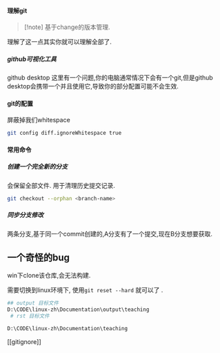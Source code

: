 
#### 理解git
>[!note] 基于change的版本管理. 

理解了这一点其实你就可以理解全部了.
##### github可视化工具
github desktop 这里有一个问题,你的电脑通常情况下会有一个git,但是github desktop会携带一个并且使用它,导致你的部分配置可能不会生效.
#### git的配置
屏蔽掉我们whitespace
```bash
git config diff.ignoreWhitespace true
```
#### 常用命令
##### 创建一个完全新的分支
会保留全部文件. 用于清理历史提交记录.
```bash
git checkout --orphan <branch-name>
```
##### 同步分支修改
两条分支,基于同一个commit创建的,A分支有了一个提交,现在B分支想要获取.


## 一个奇怪的bug

win下clone该仓库,会无法构建. 

需要切换到linux环境下, 使用`git reset --hard` 就可以了 .

```bash
## output 目标文件 
D:\CODE\linux-zh\Documentation\output\teaching
 # rst 目标文件

D:\CODE\linux-zh\Documentation\teaching

```



[[gitignore]]